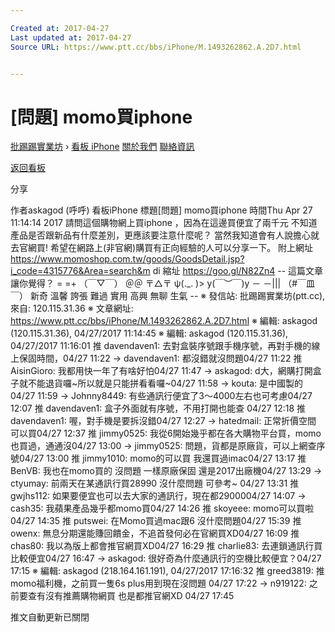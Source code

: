 ```yaml
---

Created at: 2017-04-27
Last updated at: 2017-04-27
Source URL: https://www.ptt.cc/bbs/iPhone/M.1493262862.A.2D7.html


---
```


# [問題] momo買iphone


[批踢踢實業坊](https://www.ptt.cc/) › [看板 iPhone](https://www.ptt.cc/bbs/iPhone/index.html) [關於我們](https://www.ptt.cc/about.html) [聯絡資訊](https://www.ptt.cc/contact.html)

[返回看板](https://www.ptt.cc/bbs/iPhone/index.html)

分享

作者askagod (呼呼)
看板iPhone
標題\[問題\] momo買iphone
時間Thu Apr 27 11:14:14 2017
請問這個購物網上買iphone ，因為在這邊買便宜了兩千元 不知道產品是否跟新品有什麼差別，更應該要注意什麼呢？ 當然我知道會有人說擔心就去官網買! 希望在網路上(非官網)購買有正向經驗的人可以分享一下。 附上網址 <https://www.momoshop.com.tw/goods/GoodsDetail.jsp?i_code=4315776&Area=search&m> di 縮址 <https://goo.gl/N82Zn4> -- 這篇文章讓你覺得？ = =+ （￣▽￣） ＠＠ 〒△〒 ψ(.\_. )> y(￣︶￣)y － －||| （#￣皿￣） 新奇 溫馨 誇張 難過 實用 高興 無聊 生氣 -- ※ 發信站: 批踢踢實業坊(ptt.cc), 來自: 120.115.31.36 ※ 文章網址: <https://www.ptt.cc/bbs/iPhone/M.1493262862.A.2D7.html> ※ 編輯: askagod (120.115.31.36), 04/27/2017 11:14:45 ※ 編輯: askagod (120.115.31.36), 04/27/2017 11:16:01
推 davendaven1: 去對盒裝序號跟手機序號，再對手機的線上保固時間，04/27 11:22
→ davendaven1: 都沒錯就沒問題04/27 11:22
推 AisinGioro: 我都用快一年了有啥好怕04/27 11:47
→ askagod: d大，網購打開盒子就不能退貨囉~所以就是只能拼看看囉~04/27 11:58
→ kouta: 是中國製的04/27 11:59
→ Johnny8449: 有些通訊行便宜了3～4000左右也可考慮04/27 12:07
推 davendaven1: 盒子外面就有序號，不用打開也能查 04/27 12:18
推 davendaven1: 喔，對手機是要拆沒錯04/27 12:27
→ hatedmail: 正常折價空間 可以買04/27 12:37
推 jimmy0525: 我從6開始幾乎都在各大購物平台買，momo也買過，通通沒04/27 13:00
→ jimmy0525: 問題，貨都是原廠貨，可以上網查序號04/27 13:00
推 jimmy1010: momo的可以買 我還買過imac04/27 13:17
推 BenVB: 我也在momo買的 沒問題 一樣原廠保固 還是2017出廠機04/27 13:29
→ ctyumay: 前兩天在某通訊行買28990 沒什麼問題 可參考~ 04/27 13:31
推 gwjhs112: 如果要便宜也可以去大家的通訊行，現在都2900004/27 14:07
→ cash35: 我蘋果產品幾乎都momo買04/27 14:26
推 skoyeee: momo可以買啦04/27 14:35
推 putswei: 在Momo買過mac跟6 沒什麼問題04/27 15:39
推 owenx: 無息分期還能賺回饋金，不追首發何必在官網買XD04/27 16:09
推 chas80: 我以為版上都會推官網買XD04/27 16:29
推 charlie83: 去連鎖通訊行買比較便宜04/27 16:47
→ askagod: 很好奇為什麼通訊行的空機比較便宜？04/27 17:15
※ 編輯: askagod (218.164.161.191), 04/27/2017 17:16:32
推 greed3819: 推momo福利機，之前買一隻6s plus用到現在沒問題 04/27 17:22
→ n919122: 之前要查有沒有推薦購物網買 也是都推官網XD 04/27 17:45

推文自動更新已關閉

